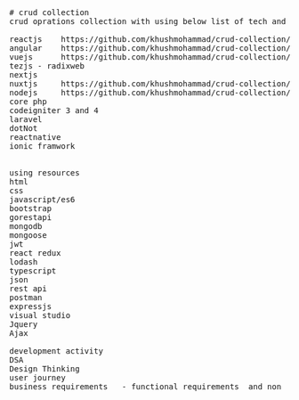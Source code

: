 <pre>
# crud collection
crud oprations collection with using below list of tech and framworks  on my skills

reactjs    https://github.com/khushmohammad/crud-collection/tree/main/crud/reactjs/react-simple-crud
angular    https://github.com/khushmohammad/crud-collection/tree/main/crud/angular/angular-simple-crud
vuejs      https://github.com/khushmohammad/crud-collection/tree/main/crud/vue
tezjs - radixweb
nextjs
nuxtjs     https://github.com/khushmohammad/crud-collection/tree/main/crud/nuxtjs-concept
nodejs     https://github.com/khushmohammad/crud-collection/tree/main/crud/nodejs/nodejs-curd-student
core php
codeigniter 3 and 4
laravel
dotNot
reactnative
ionic framwork


using resources 
html
css
javascript/es6
bootstrap
gorestapi
mongodb
mongoose
jwt
react redux
lodash
typescript
json
rest api
postman
expressjs
visual studio
Jquery 
Ajax

development activity
DSA
Design Thinking
user journey
business requirements   - functional requirements  and non  functional requirements



</pre>


